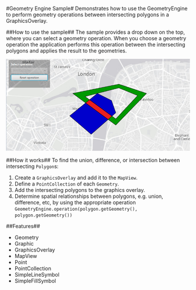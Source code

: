 #Geometry Engine Sample#
Demonstrates how to use the GeometryEngine to perform geometry operations between intersecting polygons in a GraphicsOverlay.

##How to use the sample##
The sample provides a drop down on the top, where you can select a geometry operation. When you choose a geometry operation the application performs this operation between the intersecting polygons and applies the result to the geometries.

![](GeometryEngineSample.png)

##How it works##
To find the union, difference, or intersection between intersecting `Polygon`s:

1. Create a `GraphicsOverlay` and add it to the `MapView`.
2. Define a `PointCollection` of each `Geometry`.
3. Add the intersecting polygons to the graphics overlay.
4. Determine spatial relationships between polygons, e.g. union, difference, etc, by using the appropriate operation `GeometryEngine.operation(polygon.getGeometry(), polygon.getGeometry())`

##Features##
- Geometry
- Graphic
- GraphicsOverlay
- MapView
- Point
- PointCollection
- SimpleLineSymbol
- SimpleFillSymbol
